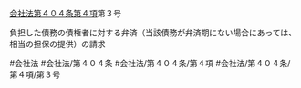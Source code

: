 [会社法第４０４条第４項](会社法＿＿＿＿第４０４条第４項)第３号

負担した債務の債権者に対する弁済（当該債務が弁済期にない場合にあっては、相当の担保の提供）の請求


#会社法
#会社法/第４０４条
#会社法/第４０４条/第４項
#会社法/第４０４条/第４項/第３号

